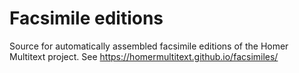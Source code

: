 # Facsimile editions

Source for automatically assembled facsimile editions of the Homer Multitext project.  See <https://homermultitext.github.io/facsimiles/>
